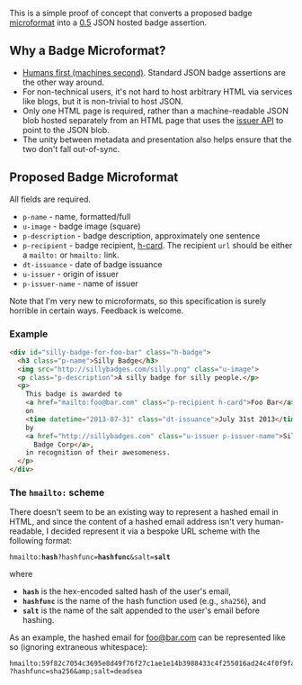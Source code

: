 This is a simple proof of concept that converts a proposed badge
[microformat][] into a [0.5][] JSON hosted badge assertion.

## Why a Badge Microformat?

* [Humans first (machines second)](http://microformats.org/#why). Standard
  JSON badge assertions are the other way around.
* For non-technical users, it's not hard to host arbitrary HTML via services
  like blogs, but it is non-trivial to host JSON.
* Only one HTML page is required, rather than a machine-readable JSON blob
  hosted separately from an HTML page that uses the [issuer API][] to point
  to the JSON blob.
* The unity between metadata and presentation also helps ensure that the two
  don't fall out-of-sync.

## Proposed Badge Microformat

All fields are required.

* `p-name` - name, formatted/full
* `u-image` - badge image (square)
* `p-description` - badge description, approximately one sentence
* `p-recipient` - badge recipient, [h-card][]. The recipient `url` should be
   either a `mailto:` or `hmailto:` link.
* `dt-issuance` - date of badge issuance
* `u-issuer` - origin of issuer
* `p-issuer-name` - name of issuer

Note that I'm very new to microformats, so this specification is surely
horrible in certain ways. Feedback is welcome.

### Example

```html
<div id="silly-badge-for-foo-bar" class="h-badge">
  <h3 class="p-name">Silly Badge</h3>
  <img src="http://sillybadges.com/silly.png" class="u-image">
  <p class="p-description">A silly badge for silly people.</p>
  <p>
    This badge is awarded to
    <a href="mailto:foo@bar.com" class="p-recipient h-card">Foo Bar</a>
    on
    <time datetime="2013-07-31" class="dt-issuance">July 31st 2013</time>
    by
    <a href="http://sillybadges.com" class="u-issuer p-issuer-name">Silly 
      Badge Corp</a>,
    in recognition of their awesomeness.
  </p>
</div>
```

### The `hmailto:` scheme

There doesn't seem to be an existing way to represent a hashed email in
HTML, and since the content of a hashed email address isn't
very human-readable, I decided represent it via a bespoke URL scheme with the
following format:

<code>hmailto:<strong>hash</strong>?hashfunc=<strong>hashfunc</strong>&salt=<strong>salt</strong></code>

where

* <code>**hash**</code> is the hex-encoded salted hash of the user's email,
* <code>**hashfunc**</code> is the name of the hash function used
  (e.g., `sha256`), and
* <code>**salt**</code> is the name of the salt appended to the user's email
  before hashing.

As an example, the hashed email for foo@bar.com can be represented like so
(ignoring extraneous whitespace):

```
hmailto:59f82c7054c3695e8d49f76f27c1ae1e14b3988433c4f255016ad24c4f0f9fa7
?hashfunc=sha256&amp;salt=deadsea
```

  [recipient]: http://microformats.org/wiki/hcard
  [microformat]: http://microformats.org/
  [0.5]: https://github.com/mozilla/openbadges/wiki/Assertion-Specification-Changes
  [issuer API]: https://github.com/mozilla/openbadges/wiki/Issuer-API
  [h-card]: http://microformats.org/wiki/h-card
